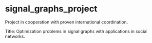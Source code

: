 # signal_graphs_project
Project in cooperation with proven international coordination. 

Title: Optimization problems in signal graphs with applications in social networks.
